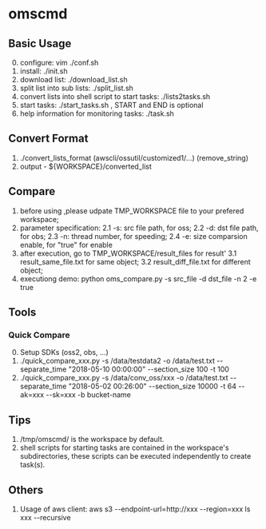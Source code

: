 # omscmd

## Basic Usage
0. configure: vim ./conf.sh
1. install: ./init.sh
2. download list: ./download_list.sh
3. split list into sub lists: ./split_list.sh
4. convert lists into shell script to start tasks: ./lists2tasks.sh
5. start tasks: ./start_tasks.sh <START> <END>, START and END is optional
6. help information for monitoring tasks: ./task.sh 

## Convert Format
1. ./convert_lists_format (awscli/ossutil/customized1/...) (remove_string)
2. output - ${WORKSPACE}/converted_list

## Compare
1. before using ,please udpate TMP_WORKSPACE file to your prefered workspace;
2. parameter specification:
    2.1 -s: src file path, for oss;
    2.2 -d: dst file path, for obs;
    2.3 -n: thread number, for speeding;
    2.4 -e: size comparsion enable, for "true" for enable
3. after execution, go to TMP_WORKSPACE/result_files for result'
    3.1 result_same_file.txt for same object;
    3.2 result_diff_file.txt for different object;
4. executiong demo: python oms_compare.py -s src_file -d dst_file -n 2 -e true

## Tools
### Quick Compare
0. Setup SDKs (oss2, obs, ...)
1. ./quick_compare_xxx.py -s /data/testdata2  -o /data/test.txt --separate_time "2018-05-10 00:00:00" --section_size 100 -t 100
2. ./quick_compare_xxx.py -s /data/conv_oss/xxx -o /data/test.txt --separate_time "2018-05-02 00:26:00" --section_size 10000 -t 64 --ak=xxx --sk=xxx -b bucket-name
## Tips
1. /tmp/omscmd/ is the workspace by default.
2. shell scripts for starting tasks are contained in the workspace's subdirectories, these scripts can be executed independently to create task(s).

## Others
1. Usage of aws client: aws s3 --endpoint-url=http://xxx --region=xxx ls xxx --recursive
